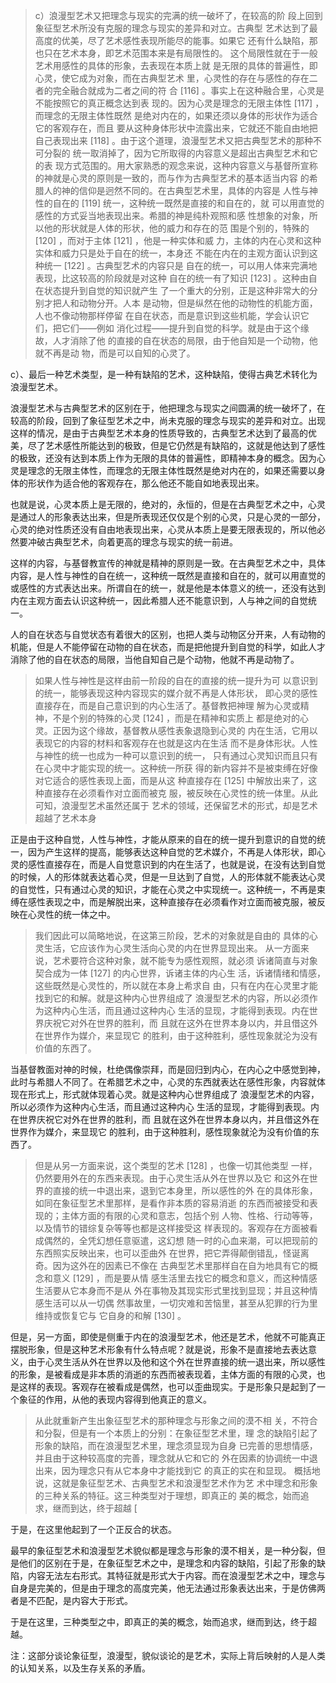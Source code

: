 <blockquote data-pid="PWWycLBw">c）浪漫型艺术⼜把理念与现实的完满的统⼀破坏了，在较⾼的阶 段上回到象征型艺术所没有克服的理念与现实的差异和对⽴。古典型 艺术达到了最⾼度的优美，尽了艺术感性表现所能尽的能事。如果它 还有什么缺陷，那也只在艺术本⾝，即艺术范围本来是有局限性的。 这个局限性就在于⼀般艺术⽤感性的具体的形象，去表现在本质上就 是⽆限的具体的普遍性，即⼼灵，使它成为对象，⽽在古典型艺术 ⾥，⼼灵性的存在与感性的存在⼆者的完全融合就成为⼆者之间的符 合 [116] 。事实上在这种融合⾥，⼼灵是不能按照它的真正概念达到表 现的。因为⼼灵是理念的⽆限主体性 [117] ，⽽理念的⽆限主体性既然 是绝对内在的，如果还须以⾝体的形状作为适合它的客观存在，⽽且 要从这种⾝体形状中流露出来，它就还不能⾃由地把⾃⼰表现出来 [118] 。由于这个道理，浪漫型艺术⼜把古典型艺术的那种不可分裂的 统⼀取消掉了，因为它所取得的内容意义是超出古典型艺术和它的表 现⽅式范围的。⽤⼤家熟悉的观念来说，这种内容意义与基督所宣称 的神就是⼼灵的原则是⼀致的，⽽与作为古典型艺术的基本适当内容 的希腊⼈的神的信仰是迥然不同的。在古典型艺术⾥，具体的内容是 ⼈性与神性的⾃在的 [119] 统⼀，这种统⼀既然是直接的和⾃在的，就 可以⽤直觉的感性的⽅式妥当地表现出来。希腊的神是纯朴观照和感 性想象的对象，所以他的形状就是⼈体的形状，他的威⼒和存在的范 围是个别的，特殊的 [120] ，⽽对于主体 [121] ，他是⼀种实体和威 ⼒，主体的内在⼼灵和这种实体和威⼒只是处于⾃在的统⼀，本⾝还 不能在内在的主观⽅⾯认识到这种统⼀ [122] 。古典型艺术的内容只是 ⾃在的统⼀，可以⽤⼈体来完满地表现，⽐这较⾼的阶段就是对这种 ⾃在的统⼀有了知识 [123] 。这种由⾃在状态提升到⾃觉的知识就产⽣ 了⼀个重⼤的分别，正是这种⾮常⼤的分别才把⼈和动物分开。⼈本 是动物，但是纵然在他的动物性的机能⽅⾯，⼈也不像动物那样停留 在⾃在状态，⽽是意识到这些机能，学会认识它们，把它们——例如 消化过程——提升到⾃觉的科学。就是由于这个缘故，⼈才消除了他 的直接的⾃在状态的局限，由于他⾃知是⼀个动物，他就不再是动 物，⽽是可以⾃知的⼼灵了。</blockquote><p data-pid="bP_1yB06">c）、最后一种艺术类型，是一种有缺陷的艺术，这种缺陷，使得古典艺术转化为浪漫型艺术。</p><p data-pid="dzZIL7z4">浪漫型艺术与古典型艺术的区别在于，他把理念与现实之间圆满的统一破坏了，在较高的阶段，回到了象征型艺术之中，尚未克服的理念与现实的差异和对立。出现这样的情况，是由于古典型艺术本身的性质导致的，古典型艺术达到了最高的优美，尽了艺术感性所能达到的极致，但是它仍然是有缺陷的，这就是他达到了感性的极致，还没有达到本质上作为无限的具体的普遍性，即精神本身的概念。因为心灵是理念的无限主体性，而理念的无限主体性既然是绝对内在的，如果还需要以身体的形状作为适合他的客观存在，那么他还不能自如地表现出来。</p><p data-pid="gqtqaemm">也就是说，心灵本质上是无限的，绝对的，永恒的，但是在古典型艺术之中，心灵是通过人的形象表达出来，但是所表现还仅仅是个别的心灵，只是心灵的一部分，心灵的绝对性质还没有自由地表现出来，心灵从本质上是要无限表现的，所以他必然要冲破古典型艺术，向着更高的理念与现实的统一前进。</p><p data-pid="Dh-d1ZjD">这样的内容，与基督教宣传的神就是精神的原则是一致。在古典型艺术之中，具体内容，是人性与神性的自在统一，这种统一既然是直接和自在的，就可以用直觉的或感性的方式表达出来。所谓自在的统一，就是他是本体意义的统一，还没有达到内在主观方面去认识这种统一，因此希腊人还不能意识到，人与神之间的自觉统一。</p><p data-pid="M9golQm7">人的自在状态与自觉状态有着很大的区别，也把人类与动物区分开来，人有动物的机能，但是人不能停留在动物的自在状态，而是把他提升到自觉的科学，如此人才消除了他的自在状态的局限，当他自知自己是个动物，他就不再是动物了。</p><blockquote data-pid="Jdu9ixKT">如果⼈性与神性是这样由前⼀阶段的⾃在的直接的统⼀提升为可 以意识到的统⼀，能够表现这种内容现实的媒介就不再是⼈体形状， 即⼼灵的感性直接存在，⽽是⾃⼰意识到的内⼼⽣活了。基督教把神理 解为⼼灵或精神，不是个别的特殊的⼼灵 [124] ，⽽是在精神和实质上 都是绝对的⼼灵。正因为这个缘故，基督教从感性表象退隐到⼼灵的 内在⽣活，它⽤以表现它的内容的材料和客观存在也就是这内在⽣活 ⽽不是⾝体形状。⼈性与神性的统⼀也成为⼀种可以意识到的统⼀， 只有通过⼼灵知识⽽且只有在⼼灵中才能实现的统⼀。这种统⼀所获 得的新内容并不是被束缚在好像对它适合的感性表现上⾯，⽽是从这 种直接存在 [125] 中解放出来了，这种直接存在必须看作对⽴⾯⽽被克 服，被反映在⼼灵性的统⼀体⾥。从此可知，浪漫型艺术虽然还属于 艺术的领域，还保留艺术的形式，却是艺术超越了艺术本⾝</blockquote><p data-pid="ZHlV8ZfW">正是由于这种自觉，人性与神性，才能从原来的自在的统一提升到意识的自觉的统一，因为产生这样的提高，能够表达这种自觉的艺术媒介，不再是人体形状，即心灵的感性直接存在，而是人自觉意识到的内在生活了，也就是说，在没有达到自觉的时候，人的形体就表达着心灵，但是一旦达到了自觉，人的形体就不能表达心灵的自觉性，只有通过心灵的知识，才能在心灵之中实现统一。这种统一，不再是束缚在感性表现之中，而是解脱出来，这种直接存在必须看作对立面而被克服，被反映在心灵性的统一体之中。</p><blockquote data-pid="ppuDVMGY">我们因此可以简略地说，在这第三阶段，艺术的对象就是⾃由的 具体的⼼灵⽣活，它应该作为⼼灵⽣活向⼼灵的内在世界显现出来。 从⼀⽅⾯来说，艺术要符合这种对象，就不能专为感性观照，就必须 诉诸简直与对象契合成为⼀体 [127] 的内⼼世界，诉诸主体的内⼼⽣ 活，诉诸情绪和情感，这些既然是⼼灵性的，所以就在本⾝上希求⾃ 由，只有在内在⼼灵⾥才能找到它的和解。就是这种内⼼世界组成了 浪漫型艺术的内容，所以必须作为这种内⼼⽣活，⽽且通过这种内⼼ ⽣活的显现，才能得到表现。内在世界庆祝它对外在世界的胜利，⽽ 且就在这外在世界本⾝以内，并且借这外在世界作为媒介，来显现它 的胜利，由于这种胜利，感性现象就沦为没有价值的东⻄了。</blockquote><p data-pid="-wnlK6vc">当基督教面对神的时候，杜绝偶像崇拜，而是回归到内心，在内心之中感觉到神，此时与希腊人不同了。在希腊艺术之中，心灵的东西就表达在感性形象，内容就体现在形式上，形式就体现着心灵。就是这种内⼼世界组成了 浪漫型艺术的内容，所以必须作为这种内⼼⽣活，⽽且通过这种内⼼ ⽣活的显现，才能得到表现。内在世界庆祝它对外在世界的胜利，⽽ 且就在这外在世界本⾝以内，并且借这外在世界作为媒介，来显现它 的胜利，由于这种胜利，感性现象就沦为没有价值的东⻄了。</p><blockquote data-pid="VndNa1SH">但是从另⼀⽅⾯来说，这个类型的艺术 [128] ，也像⼀切其他类型 ⼀样，仍然要⽤外在的东⻄来表现。由于⼼灵⽣活从外在世界以及它 和这外在世界的直接的统⼀中退出来，退到它本⾝⾥，所以感性的外 在的具体形象，如同在象征型艺术⾥那样，是看作⾮本质的容易消逝 的东⻄⽽被接受和表现的；主体⽅⾯的有限的⼼灵和意志，包括个别 ⼈物、性格、⾏动等等，以及情节的错综复杂等等也都是这样接受这 样表现的。客观存在⽅⾯被看成偶然的，全凭幻想任意驱遣，这幻想 随⼀时的⼼⾎来潮，可以把现前的东⻄照实反映出来，也可以歪曲外 在世界，把它弄得颠倒错乱，怪诞离奇。因为这外在的因素已不像在 古典型艺术⾥那样⾃在⾃为地具有它的概念和意义 [129] ，⽽是要从情 感⽣活⾥去找它的概念和意义，⽽这种情感⽣活要从它本⾝⽽不是从 外在事物及其现实形式⾥找到显现；并且这种情感⽣活可以从⼀切偶 然事故⾥，⼀切灾难和苦恼⾥，甚⾄从犯罪的⾏为⾥维持或恢复它与 它⾃⾝的和解 [130] 。 </blockquote><p data-pid="ScplUCz1">但是，另一方面，即使是侧重于内在的浪漫型艺术，他还是艺术，他就不可能真正摆脱形象，但是这种艺术形象有什么特点呢？就是说，形象不是直接地去表达意义，由于心灵生活从外在世界以及他和这个外在世界直接的统一退出来，所以感性的形象，是被看成是非本质的消逝的东西而被表现着，主体方面的有限的心灵，也是这样的表现。客观存在被看成是偶然，也可以歪曲现实。于是形象只是起到了一个象征的作用，从他的表现内容得到他真正的意义。</p><blockquote data-pid="VLdmPxAx">从此就重新产⽣出象征型艺术的那种理念与形象之间的漠不相 关，不符合和分裂，但是有⼀个本质上的分别：在象征型艺术⾥，理 念的缺陷引起了形象的缺陷，⽽在浪漫型艺术⾥，理念须显现为⾃⾝ 已完善的思想情感，并且由于这种较⾼度的完善，理念就从它和它的 外在因素的协调统⼀中退出来，因为理念只有从它本⾝中才能找到它 的真正的实在和显现。 概括地说，这就是象征型艺术、古典型艺术和浪漫型艺术作为艺 术中理念和形象的三种关系的特征。这三种类型对于理想，即真正的 美的概念，始⽽追求，继⽽到达，终于超越 [</blockquote><p data-pid="A4LKz-Kh">于是，在这里他起到了一个正反合的状态。</p><p data-pid="dwIdMnJG">最早的象征型艺术和浪漫型艺术貌似都是理念与形象的漠不相关，是一种分裂，但是他们的区别在于是，在象征型艺术之中，是理念和内容的缺陷，引起了形象的缺陷，内容无法左右形式。其特征就是形式大于内容。而在浪漫型艺术之中，理念与自身是完美的，但是由于理念的高度完美，他无法通过形象表达出来，于是仿佛两者是不匹配，是内容大于形式。</p><p data-pid="k8lsmhfl">于是在这里，三种类型之中，即真正的美的概念，始而追求，继而到达，终于超越。</p><p data-pid="3ScrqUvP">注：这部分谈论象征型，浪漫型，貌似谈论的是艺术，实际上背后映射的人是人类的认知关系，以及生存关系的矛盾。</p><p></p>